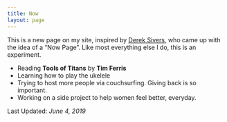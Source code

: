 ```yaml
---
title: Now
layout: page
---
```

This is a new page on my site, inspired by [Derek Sivers](https://sivers.org/now), who came up with the idea of a “Now Page”. Like most everything else I do, this is an experiment.

* Reading **Tools of Titans** by **Tim Ferris**
* Learning how to play the ukelele
* Trying to host more people via couchsurfing. Giving back is so important.
* Working on a side project to help women feel better, everyday.

Last Updated: *June 4, 2019*
